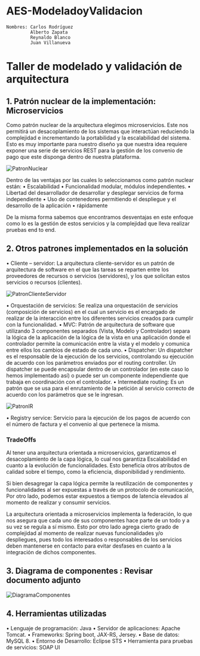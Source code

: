 # AES-ModeladoyValidacion

```
Nombres: Carlos Rodríguez
	     Alberto Zapata
	     Reynaldo Blanco
	     Juan Villanueva
```

# Taller de modelado y validación de arquitectura
## 1.	Patrón nuclear de la implementación: Microservicios
Como patrón nuclear de la arquitectura elegimos microservicios. Este nos permitirá un desacoplamiento de los sistemas que interactúan reduciendo la complejidad e incrementando la portabilidad y la escalabilidad del sistema. Esto es muy importante para nuestro diseño ya que nuestra idea requiere exponer una serie de servicios REST para la gestión de los convenio de pago que este disponga dentro de nuestra plataforma.

![PatronNuclear](https://raw.githubusercontent.com/oxigen911/AES-ModeladoyValidacion/master/media/patron_nuclear.png)
 
Dentro de las ventajas por las cuales lo seleccionamos como patrón nuclear están:
•	Escalabilidad
•	Funcionalidad modular, módulos independientes.
•	Libertad del desarrollador de desarrollar y desplegar servicios de forma independiente
•	Uso de contenedores permitiendo el despliegue y el desarrollo de la aplicación
•	rápidamente

De la misma forma sabemos que encontramos desventajas en este enfoque como lo es la gestión de estos servicios y la complejidad que lleva realizar pruebas end to end.

## 2.	Otros patrones implementados en la solución

•	Cliente – servidor: La arquitectura cliente-servidor es un patrón de arquitectura de software en el que las tareas se reparten entre los proveedores de recursos o servicios (servidores), y los que solicitan estos servicios o recursos (clientes). 

![PatronClienteServidor](https://raw.githubusercontent.com/oxigen911/AES-ModeladoyValidacion/master/media/patron_c_s.png)

•	Orquestación de servicios: Se realiza una orquestación de servicios (composición de servicios) en el cual un servicio es el encargado de realizar de la interacción entre los diferentes servicios creados para cumplir con la funcionalidad.
•	MVC: Patrón de arquitectura de software que utilizando 3 componentes separados (Vista, Modelo y Controlador) separa la lógica de la aplicación de la lógica de la vista en una aplicación donde el controlador permite la comunicación entre la vista y el modelo y comunica entre ellos los cambios de estado de cada uno.
•	Dispatcher: Un dispatcher es el responsable de la ejecución de los servicios, controlando su ejecución de acuerdo con los parámetros enviados por el routing controller. Un dispatcher se puede encapsular dentro de un controlador (en este caso lo hemos implementado así) o puede ser un componente independiente que trabaja en coordinación con el controlador.
•	Intermediate routing: Es un patrón que se usa para el enrutamiento de la petición al servicio correcto de acuerdo con los parámetros que se le ingresan.
 
![PatronIR](https://raw.githubusercontent.com/oxigen911/AES-ModeladoyValidacion/master/media/intermediate_routing.png)

•	Registry service: Servicio para la ejecución de los pagos de acuerdo con el número de factura y el convenio al que pertenece la misma.

### TradeOffs

Al tener una arquitectura orientada a microservicios, garantizamos el desacoplamiento de la capa lógica, lo cual nos garantiza Escalabilidad en cuanto a la evolución de funcionalidades. Esto beneficia otros atributos de calidad sobre el tiempo, como la eficiencia, disponibilidad y rendimiento.

Si bien desagregar la capa lógica permite la reutilización de componentes y funcionalidades al ser expuestas a través de un protocolo de comunicación, Por otro lado, podemos estar expuestos a tiempos de latencia elevados al momento de realizar y consumir servicios. 

La arquitectura orientada a microservicios implementa la federación, lo que nos asegura que cada uno de sus componentes hace parte de un todo y a su vez se regula a sí mismo.  Esto por otro lado agrega cierto grado de complejidad al momento de realizar nuevas funcionalidades y/o despliegues, pues todo los interesados o responsables de los servicios deben mantenerse en contacto para evitar desfases en cuanto a la integración de dichos componentes.

## 3.	Diagrama de componentes : Revisar documento adjunto

![DiagramaComponentes](https://raw.githubusercontent.com/oxigen911/AES-ModeladoyValidacion/master/media/arq1.jpg)
 
## 4.	Herramientas utilizadas

•	Lenguaje de programación: Java
•	Servidor de aplicaciones: Apache Tomcat.
•	Frameworks: Spring boot, JAX-RS, Jersey.
•	Base de datos: MySQL 8.
•	Entorno de Desarrollo: Eclipse STS
•	Herramienta para pruebas de servicios: SOAP UI
